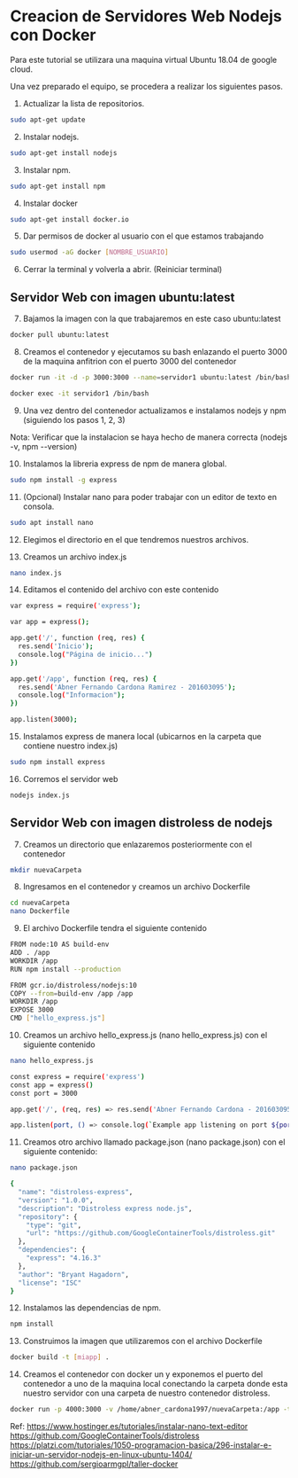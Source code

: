 
# Creacion de Servidores Web Nodejs con Docker

Para este tutorial se utilizara una maquina virtual Ubuntu 18.04 de google cloud.

Una vez preparado el equipo, se procedera a realizar los siguientes pasos.

1. Actualizar la lista de repositorios.
```sh
sudo apt-get update
```

2. Instalar nodejs.
```sh
sudo apt-get install nodejs
```

3. Instalar npm.
```sh
sudo apt-get install npm
```

4. Instalar docker
```sh
sudo apt-get install docker.io
```

5. Dar permisos de docker al usuario con el que estamos trabajando

```sh
sudo usermod -aG docker [NOMBRE_USUARIO]
```

6. Cerrar la terminal y volverla a abrir. (Reiniciar terminal)

## Servidor Web con imagen ubuntu:latest

7. Bajamos la imagen con la que trabajaremos en este caso ubuntu:latest
```sh 
docker pull ubuntu:latest
```

8. Creamos el contenedor y ejecutamos su bash enlazando el puerto 3000 de la maquina anfitrion con el puerto 3000 del contenedor
```sh
docker run -it -d -p 3000:3000 --name=servidor1 ubuntu:latest /bin/bash
```
```sh
docker exec -it servidor1 /bin/bash
```

9. Una vez dentro del contenedor actualizamos e instalamos nodejs y npm (siguiendo los pasos 1, 2, 3)

Nota: Verificar que la instalacion se haya hecho de manera correcta (nodejs -v, npm --version)

10. Instalamos la libreria express de npm de manera global.

```sh
sudo npm install -g express
```

11. (Opcional) Instalar nano para poder trabajar con un editor de texto en consola.

```sh
sudo apt install nano
```

12. Elegimos el directorio en el que tendremos nuestros archivos.

13. Creamos un archivo index.js

```sh
nano index.js
```
14. Editamos el contenido del archivo con este contenido
```sh
var express = require('express');

var app = express();

app.get('/', function (req, res) {
  res.send('Inicio');
  console.log("Página de inicio...")
})

app.get('/app', function (req, res) {
  res.send('Abner Fernando Cardona Ramirez - 201603095');
  console.log("Informacion");
})

app.listen(3000);
```

15. Instalamos express de manera local (ubicarnos en la carpeta que contiene nuestro index.js)

```sh
sudo npm install express
```

16. Corremos el servidor web

```sh
nodejs index.js
```

## Servidor Web con imagen distroless de nodejs


7. Creamos un directorio que enlazaremos posteriormente con el contenedor
```sh
mkdir nuevaCarpeta
```
8. Ingresamos en el contenedor y creamos un archivo Dockerfile
```sh
cd nuevaCarpeta
nano Dockerfile
```
9. El archivo Dockerfile tendra el siguiente contenido 

```sh
FROM node:10 AS build-env
ADD . /app
WORKDIR /app
RUN npm install --production

FROM gcr.io/distroless/nodejs:10
COPY --from=build-env /app /app
WORKDIR /app
EXPOSE 3000
CMD ["hello_express.js"]
```

10. Creamos un archivo hello_express.js (nano hello_express.js) con el siguiente contenido

```sh 
nano hello_express.js
```

```sh
const express = require('express')
const app = express()
const port = 3000

app.get('/', (req, res) => res.send('Abner Fernando Cardona - 201603095 (Distroless)'))

app.listen(port, () => console.log(`Example app listening on port ${port}!`))
```

11. Creamos otro archivo llamado package.json (nano package.json) con el siguiente contenido:

```sh
nano package.json
```

```sh
{
  "name": "distroless-express",
  "version": "1.0.0",
  "description": "Distroless express node.js",
  "repository": {
    "type": "git",
    "url": "https://github.com/GoogleContainerTools/distroless.git"
  },
  "dependencies": {
    "express": "4.16.3"
  },
  "author": "Bryant Hagadorn",
  "license": "ISC"
}
```

12. Instalamos las dependencias de npm. 

```sh
npm install
```

13. Construimos la imagen que utilizaremos con el archivo Dockerfile

```sh
docker build -t [miapp] .
```

14. Creamos el contenedor con docker un y exponemos el puerto del contenedor a uno de la maquina local conectando la carpeta donde esta nuestro servidor con una carpeta de nuestro contenedor distroless.

```sh
docker run -p 4000:3000 -v /home/abner_cardona1997/nuevaCarpeta:/app -t [miapp]
```

Ref:
https://www.hostinger.es/tutoriales/instalar-nano-text-editor
https://github.com/GoogleContainerTools/distroless
https://platzi.com/tutoriales/1050-programacion-basica/296-instalar-e-iniciar-un-servidor-nodejs-en-linux-ubuntu-1404/
https://github.com/sergioarmgpl/taller-docker
